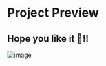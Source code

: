 # Project Preview #
## Hope you like it 🍪!!  ##
![image](https://github.com/Facundo-Wehrli/CardBowser/assets/114090236/de550cbc-d016-45a0-856b-5f19b9b23b17)
